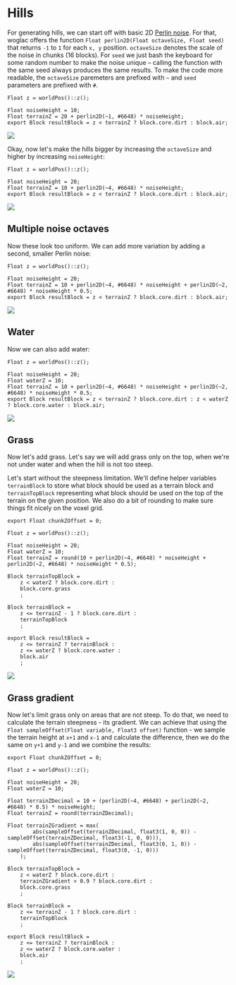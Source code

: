 # Hills
For generating hills, we can start off with basic 2D [Perlin noise](https://en.wikipedia.org/wiki/Perlin_noise). For that, woglac offers the function `Float perlin2D(Float octaveSize, Float seed)` that returns `-1` to `1` for each `x, y` position. `octaveSize` denotes the scale of the noise in chunks (16 blocks). For `seed` we just bash the keyboard for some random number to make the noise unique – calling the function with the same seed always produces the same results. To make the code more readable, the `octaveSize` paremeters are prefixed with `~` and `seed` parameters are prefixed with `#`.

```WOGLAC
Float z = worldPos()::z();

Float noiseHeight = 10;
Float terrainZ = 20 + perlin2D(~1, #6648) * noiseHeight;
export Block resultBlock = z < terrainZ ? block.core.dirt : block.air;
```
![](img/hills.jpg)

Okay, now let's make the hills bigger by increasing the `octaveSize` and higher by increasing `noiseHeight`:
```WOGLAC
Float z = worldPos()::z();

Float noiseHeight = 20;
Float terrainZ = 10 + perlin2D(~4, #6648) * noiseHeight;
export Block resultBlock = z < terrainZ ? block.core.dirt : block.air;
```
![](img/hills2.jpg)

## Multiple noise octaves
Now these look too uniform. We can add more variation by adding a second, smaller Perlin noise:
```WOGLAC
Float z = worldPos()::z();

Float noiseHeight = 20;
Float terrainZ = 10 + perlin2D(~4, #6648) * noiseHeight + perlin2D(~2, #6648) * noiseHeight * 0.5;
export Block resultBlock = z < terrainZ ? block.core.dirt : block.air;
```
![](img/hills3.jpg)

## Water
Now we can also add water:
```WOGLAC
Float z = worldPos()::z();

Float noiseHeight = 20;
Float waterZ = 10;
Float terrainZ = 10 + perlin2D(~4, #6648) * noiseHeight + perlin2D(~2, #6648) * noiseHeight * 0.5;
export Block resultBlock = z < terrainZ ? block.core.dirt : z < waterZ ? block.core.water : block.air;
```
![](img/hills4.jpg)

## Grass
Now let's add grass. Let's say we will add grass only on the top, when we're not under water and when the hill is not too steep.

Let's start without the steepness limitation. We'll define helper variables `terrainBlock` to store what block should be used as a terrain block and `terrainTopBlock` representing what block should be used on the top of the terrain on the given position. We also do a bit of rounding to make sure things fit nicely on the voxel grid.
```WOGLAC
export Float chunkZOffset = 0;

Float z = worldPos()::z();

Float noiseHeight = 20;
Float waterZ = 10;
Float terrainZ = round(10 + perlin2D(~4, #6648) * noiseHeight + perlin2D(~2, #6648) * noiseHeight * 0.5);

Block terrainTopBlock = 
	z < waterZ ? block.core.dirt :
	block.core.grass
	;

Block terrainBlock =
	z <= terrainZ - 1 ? block.core.dirt :
	terrainTopBlock
	;

export Block resultBlock =
	z <= terrainZ ? terrainBlock :
	z <= waterZ ? block.core.water :
	block.air
	;
```
![](img/hills5.jpg)

## Grass gradient
Now let's limit grass only on areas that are not steep. To do that, we need to calculate the terrain steepness - its gradient. We can achieve that using the `Float sampleOffset(Float variable, Float3 offset)` function - we sample the terrain height at `x+1` and `x-1` and calculate the difference, then we do the same on `y+1` and `y-1` and we combine the results:
```WOGLAC
export Float chunkZOffset = 0;

Float z = worldPos()::z();

Float noiseHeight = 20;
Float waterZ = 10;

Float terrainZDecimal = 10 + (perlin2D(~4, #6648) + perlin2D(~2, #6648) * 0.5) * noiseHeight;
Float terrainZ = round(terrainZDecimal);

Float terrainZGradient = max(
		abs(sampleOffset(terrainZDecimal, float3(1, 0, 0)) - sampleOffset(terrainZDecimal, float3(-1, 0, 0))),
		abs(sampleOffset(terrainZDecimal, float3(0, 1, 0)) - sampleOffset(terrainZDecimal, float3(0, -1, 0)))
	);

Block terrainTopBlock = 
	z < waterZ ? block.core.dirt :
	terrainZGradient > 0.9 ? block.core.dirt :
	block.core.grass
	;

Block terrainBlock =
	z <= terrainZ - 1 ? block.core.dirt :
	terrainTopBlock
	;

export Block resultBlock =
	z <= terrainZ ? terrainBlock :
	z <= waterZ ? block.core.water :
	block.air
	;
```
![](img/hills6.jpg)